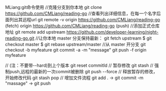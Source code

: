 MLiang:git命令使用 //克隆分支到你本地 git clone https://github.com/CMLiang/reading-go //查看列出详细信息，在每一个名字后面列出其远程url git remote -v origin https://github.com/CMLiang/reading-go (fetch) origin https://github.com/CMLiang/reading-go (push) //添加正式仓库地址 git remote add upstream https://github.com/developer-learning/night-reading-go.git //让你本地 master 分支保持最新： git fetch upstream $ git checkout master $ git rebase upstream/master //从 master 开分支 git checkout -b myfeature git commit -a -m "message" git push -f origin myfeature

// (注：不要带--hard)到上个版本 git reset commitId // 暂存修改 git stash // 强制push,远程的最新的一次commit被删除 git push --force // 释放暂存的修改，开始修改代码 git stash pop // 增加文件流程 git add . -> git commit -m "massage" -> git push
